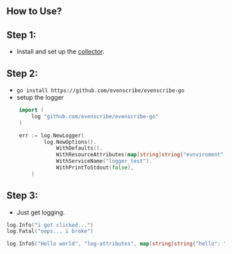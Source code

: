 ## How to Use?

## Step 1:
- Install and set up the [collector](https://github.com/evenscribe/evenscribe-collector).

## Step 2:
- ```go install https://github.com/evenscribe/evenscribe-go```
- setup the logger
```go
    import (
        log "github.com/evenscribe/evenscribe-go"
    )

	err := log.NewLogger(
			log.NewOptions().
				WithDefaults().
				WithResourceAttributes(map[string]string{"evnviroment": "testing"}).
				WithServiceName("logger_test").
				WithPrintToStdout(false),
		)
```

## Step 3:
- Just get logging.

```go
log.Info("i got clicked...")
log.Fatal("oops... i broke")
```


```go
log.InfoS("Hello world", "log-attributes", map[string]string{"hello": "world"}, "trace-id", 12333, "span-id", 11111)
```

